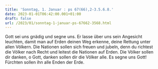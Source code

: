 ```yaml
---
title: 'Sonntag, 1. Januar : ps 67(66),2-3.5.6.8.'
date: 2023-01-01T06:42:00.001+01:00
draft: false
url: /2023/01/sonntag-1-januar-ps-67662-3568.html
---
```


Gott sei uns gnädig und segne uns. Er lasse über uns sein Angesicht leuchten, damit man auf Erden deinen Weg erkenne, deine Rettung unter allen Völkern. Die Nationen sollen sich freuen und jubeln, denn du richtest die Völker nach Recht und leitest die Nationen auf Erden. Die Völker sollen dir danken, o Gott, danken sollen dir die Völker alle. Es segne uns Gott! Fürchten sollen ihn alle Enden der Erde.